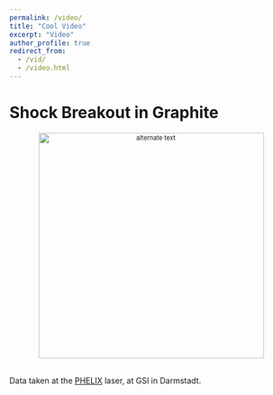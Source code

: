 ```yaml
---
permalink: /video/
title: "Cool Video"
excerpt: "Video"
author_profile: true
redirect_from: 
  - /vid/
  - /video.html
---
```



Shock Breakout in Graphite
======

<div style="width:400 px; font-size:80%; text-align:center;"><img src="https://njhartley.github.io/images/17153.gif" alt="alternate text" width="400" /><br></div>

<br> Data taken at the [PHELIX](https://www.gsi.de/work/forschung/appamml/plasmaphysikphelix/phelix.htm) laser, at GSI in Darmstadt.



